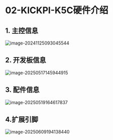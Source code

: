 # 02-KICKPI-K5C硬件介绍

## 1. 主控信息

![image-20241125093045544](http://tanzhtanzh.oss-cn-shenzhen.aliyuncs.com/img/image-20241125093045544.png)

## 2. 开发板信息

![image-20250517145944915](http://tanzhtanzh.oss-cn-shenzhen.aliyuncs.com/img/image-20250517145944915.png)

## 3. 配件信息

![image-20250519164617837](http://tanzhtanzh.oss-cn-shenzhen.aliyuncs.com/img/image-20250519164617837.png)

## 4.扩展引脚

![image-20250609194138440](http://tanzhtanzh.oss-cn-shenzhen.aliyuncs.com/img/image-20250609194138440.png)
